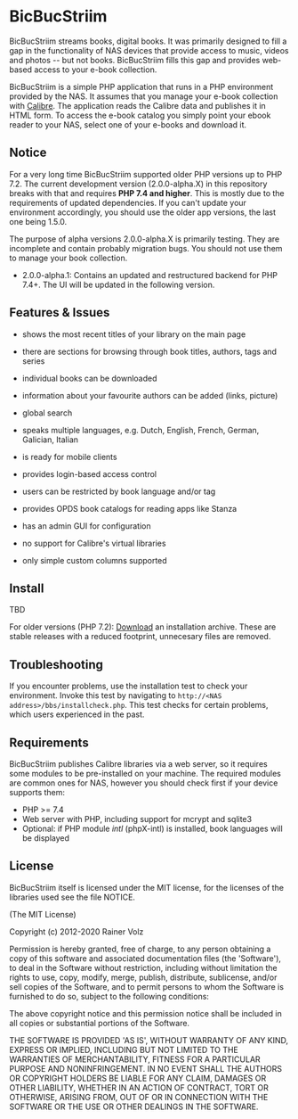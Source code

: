 # BicBucStriim

BicBucStriim streams books, digital books. It was primarily designed to fill a gap in the functionality of NAS devices that provide access to music, videos and photos -- but not books. BicBucStriim fills this gap and provides web-based access to your e-book collection.

BicBucStriim is a simple PHP application that runs in a PHP environment provided by the NAS. It assumes that you manage your e-book collection with [Calibre](http://calibre-ebook.com/). The application reads the Calibre data and publishes it in HTML form. To access the e-book catalog you simply point your ebook reader to your NAS, select one of your e-books and download it. 

## Notice

For a very long time BicBucStriim supported older PHP versions up to PHP 7.2. The current development version (2.0.0-alpha.X) in this repository breaks with that and requires **PHP 7.4 and higher**. This is mostly due to the requirements of updated dependencies. If you can't update your environment accordingly, you should use the older app versions, the last one being 1.5.0.

The purpose of alpha versions 2.0.0-alpha.X is primarily testing. They are incomplete and contain probably migration bugs. You should not use them to manage your book collection.

- 2.0.0-alpha.1: Contains an updated and restructured backend for PHP 7.4+. The UI will be updated in the following version.



## Features & Issues

* shows the most recent titles of your library on the main page
* there are sections for browsing through book titles, authors, tags and series
* individual books can be downloaded
* information about your favourite authors can be added (links, picture)
* global search 
* speaks multiple languages, e.g. Dutch, English, French, German, Galician, Italian
* is ready for mobile clients
* provides login-based access control 
* users can be restricted by book language and/or tag
* provides OPDS book catalogs for reading apps like Stanza
* has an admin GUI for configuration

* no support for Calibre's virtual libraries
* only simple custom columns supported


Install
-------

TBD

For older versions (PHP 7.2): [Download](http://projekte.textmulch.de/bicbucstriim/downloads/) an installation archive. These are stable releases with a reduced footprint, unnecesary files are removed.

Troubleshooting
---------------

If you encounter problems, use the installation test to check your environment. Invoke this test by navigating to `http://<NAS address>/bbs/installcheck.php`. This test checks for certain problems, which users experienced in the past.


Requirements
------------

BicBucStriim publishes Calibre libraries via a web server, so it requires some modules to be pre-installed 
on your machine. The required modules are common ones for NAS, however you should check first if your device supports 
them:

* PHP >= 7.4
* Web server with PHP, including support for mcrypt and sqlite3
* Optional: if PHP module *intl* (phpX-intl) is installed, book languages will be displayed

License
-------

BicBucStriim itself is licensed under the MIT license, for the licenses of the libraries used see the file NOTICE.

(The MIT License)

Copyright (c) 2012-2020 Rainer Volz

Permission is hereby granted, free of charge, to any person obtaining a copy of this software and associated documentation files (the 'Software'), to deal in the Software without restriction, including without limitation the rights to use, copy, modify, merge, publish, distribute, sublicense, and/or sell copies of the Software, and to permit persons to whom the Software is furnished to do so, subject to the following conditions:

The above copyright notice and this permission notice shall be included in all copies or substantial portions of the Software.

THE SOFTWARE IS PROVIDED 'AS IS', WITHOUT WARRANTY OF ANY KIND, EXPRESS OR IMPLIED, INCLUDING BUT NOT LIMITED TO THE WARRANTIES OF MERCHANTABILITY, FITNESS FOR A PARTICULAR PURPOSE AND NONINFRINGEMENT. IN NO EVENT SHALL THE AUTHORS OR COPYRIGHT HOLDERS BE LIABLE FOR ANY CLAIM, DAMAGES OR OTHER LIABILITY, WHETHER IN AN ACTION OF CONTRACT, TORT OR OTHERWISE, ARISING FROM, OUT OF OR IN CONNECTION WITH THE SOFTWARE OR THE USE OR OTHER DEALINGS IN THE SOFTWARE.



